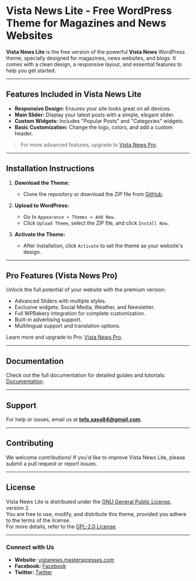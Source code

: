 # Vista News Lite - Free WordPress Theme for Magazines and News Websites

**Vista News Lite** is the free version of the powerful **Vista News** WordPress theme, specially designed for magazines, news websites, and blogs. It comes with a clean design, a responsive layout, and essential features to help you get started.

---

## Features Included in Vista News Lite
- **Responsive Design:** Ensures your site looks great on all devices.
- **Main Slider:** Display your latest posts with a simple, elegant slider.
- **Custom Widgets:** Includes "Popular Posts" and "Categories" widgets.
- **Basic Customization:** Change the logo, colors, and add a custom header.

> For more advanced features, upgrade to [Vista News Pro](https://www.templatemonster.com/wordpress-themes/vista-news-the-ultimate-wordpress-theme-for-magazines-and-news-websites-466140.html?_gl=1*he3wza*_gcl_au*mtcxotkwmzg0my4xnzmyndg3mdy0*_ga*mtm1oti0nja3lje3mzi0odcwnje.*_ga_ftpyegt5ly*mtczmjy4otayns4xoc4xlje3mzi2odkwnzkuni4wlja.).

---

## Installation Instructions

1. **Download the Theme:**
   - Clone the repository or download the ZIP file from [GitHub](https://github.com/mustafaabdo09/Vista-Free).

2. **Upload to WordPress:**
   - Go to `Appearance > Themes > Add New`.
   - Click `Upload Theme`, select the ZIP file, and click `Install Now`.

3. **Activate the Theme:**
   - After installation, click `Activate` to set the theme as your website's design.

---

## Pro Features (Vista News Pro)
Unlock the full potential of your website with the premium version:
- Advanced Sliders with multiple styles.
- Exclusive widgets: Social Media, Weather, and Newsletter.
- Full WPBakery integration for complete customization.
- Built-in advertising support.
- Multilingual support and translation options.

Learn more and upgrade to Pro: [Vista News Pro](https://www.templatemonster.com/wordpress-themes/vista-news-the-ultimate-wordpress-theme-for-magazines-and-news-websites-466140.html?_gl=1*fz7c4c*_gcl_au*mtcxotkwmzg0my4xnzmyndg3mdy0*_ga*mtm1oti0nja3lje3mzi0odcwnje.*_ga_ftpyegt5ly*mtczmjy4otayns4xoc4wlje3mzi2odkwmjuunjaumc4w).

---

## Documentation
Check out the full documentation for detailed guides and tutorials: [Documentation](https://vistanews.masterspresses.com/theme-documentation/).

---

## Support
For help or issues, email us at **tofa.sasa84@gmail.com**.


---

## Contributing
We welcome contributions! If you'd like to improve Vista News Lite, please submit a pull request or report issues.

---

## License
Vista News Lite is distributed under the [GNU General Public License](https://www.gnu.org/licenses/gpl-3.0.html), version 2.  
You are free to use, modify, and distribute this theme, provided you adhere to the terms of the license.  
For more details, refer to the [GPL-2.0 License](https://opensource.org/licenses/GPL-2.0).


---

### Connect with Us
- **Website:** [vistanews.masterspresses.com](https://vistanews.masterspresses.com/)
- **Facebook:** [Facebook](https://www.facebook.com/mustafaabdo09)
- **Twitter:** [Twitter](https://x.com/hubwebz)
